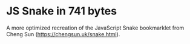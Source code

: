 # JS Snake in 741 bytes
A more optimized recreation of the JavaScript Snake bookmarklet from Cheng Sun (https://chengsun.uk/snake.html).
